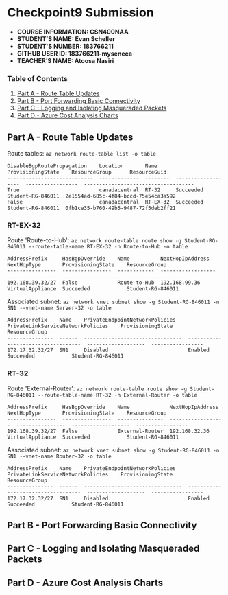 # Checkpoint9 Submission

- **COURSE INFORMATION: CSN400NAA**
- **STUDENT’S NAME: Evan Scheller**
- **STUDENT'S NUMBER: 183766211**
- **GITHUB USER ID: 183766211-myseneca**
- **TEACHER’S NAME: Atoosa Nasiri**

### Table of Contents

1. [Part A - Route Table Updates](#part-a---route-table-updates)
2. [Part B - Port Forwarding Basic Connectivity](#part-b---port-forwarding-basic-connectivity)
3. [Part C - Logging and Isolating Masqueraded Packets](#part-c---logging-and-isolating-masqueraded-packets)
4. [Part D - Azure Cost Analysis Charts](#part-d---azure-cost-analysis-charts)

## Part A - Route Table Updates
Route tables: `az network route-table list -o table`
```
DisableBgpRoutePropagation    Location       Name      ProvisioningState    ResourceGroup      ResourceGuid
----------------------------  -------------  --------  -------------------  -----------------  ------------------------------------
True                          canadacentral  RT-32     Succeeded            Student-RG-846011  2e1554ad-685c-4f84-bccd-75e54ca3a592
False                         canadacentral  RT-EX-32  Succeeded            Student-RG-846011  0fb1ce35-b760-49b5-9487-72f5deb2ff21
```
### RT-EX-32 
Route 'Route-to-Hub': `az network route-table route show -g Student-RG-846011 --route-table-name RT-EX-32 -n Route-to-Hub -o table`

```
AddressPrefix     HasBgpOverride    Name          NextHopIpAddress    NextHopType       ProvisioningState    ResourceGroup
----------------  ----------------  ------------  ------------------  ----------------  -------------------  -----------------
192.168.39.32/27  False             Route-to-Hub  192.168.99.36       VirtualAppliance  Succeeded            Student-RG-846011
```
Associated subnet: `az network vnet subnet show -g Student-RG-846011 -n SN1 --vnet-name Server-32 -o table`
```
AddressPrefix    Name    PrivateEndpointNetworkPolicies    PrivateLinkServiceNetworkPolicies    ProvisioningState    ResourceGroup
---------------  ------  --------------------------------  -----------------------------------  -------------------  -----------------
172.17.32.32/27  SN1     Disabled                          Enabled                              Succeeded            Student-RG-846011
```

### RT-32 
Route 'External-Router': `az network route-table route show -g Student-RG-846011 --route-table-name RT-32 -n External-Router -o table`
```
AddressPrefix     HasBgpOverride    Name             NextHopIpAddress    NextHopType       ProvisioningState    ResourceGroup
----------------  ----------------  ---------------  ------------------  ----------------  -------------------  -----------------
192.168.39.32/27  False             External-Router  192.168.32.36       VirtualAppliance  Succeeded            Student-RG-846011
```
Associated subnet: `az network vnet subnet show -g Student-RG-846011 -n SN1 --vnet-name Router-32 -o table`
```
AddressPrefix    Name    PrivateEndpointNetworkPolicies    PrivateLinkServiceNetworkPolicies    ProvisioningState    ResourceGroup
---------------  ------  --------------------------------  -----------------------------------  -------------------  -----------------
172.17.32.32/27  SN1     Disabled                          Enabled                              Succeeded            Student-RG-846011
```

## Part B - Port Forwarding Basic Connectivity

## Part C - Logging and Isolating Masqueraded Packets

## Part D - Azure Cost Analysis Charts